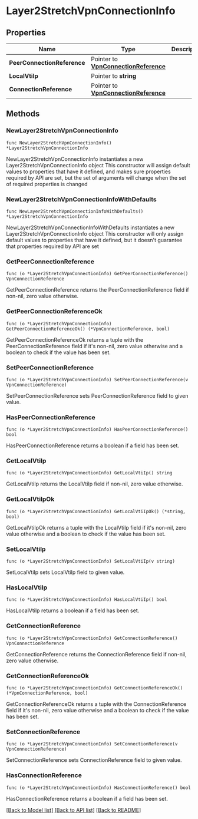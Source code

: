 # Layer2StretchVpnConnectionInfo

## Properties

Name | Type | Description | Notes
------------ | ------------- | ------------- | -------------
**PeerConnectionReference** | Pointer to [**VpnConnectionReference**](VpnConnectionReference.md) |  | [optional] 
**LocalVtiIp** | Pointer to **string** |  | [optional] 
**ConnectionReference** | Pointer to [**VpnConnectionReference**](VpnConnectionReference.md) |  | [optional] 

## Methods

### NewLayer2StretchVpnConnectionInfo

`func NewLayer2StretchVpnConnectionInfo() *Layer2StretchVpnConnectionInfo`

NewLayer2StretchVpnConnectionInfo instantiates a new Layer2StretchVpnConnectionInfo object
This constructor will assign default values to properties that have it defined,
and makes sure properties required by API are set, but the set of arguments
will change when the set of required properties is changed

### NewLayer2StretchVpnConnectionInfoWithDefaults

`func NewLayer2StretchVpnConnectionInfoWithDefaults() *Layer2StretchVpnConnectionInfo`

NewLayer2StretchVpnConnectionInfoWithDefaults instantiates a new Layer2StretchVpnConnectionInfo object
This constructor will only assign default values to properties that have it defined,
but it doesn't guarantee that properties required by API are set

### GetPeerConnectionReference

`func (o *Layer2StretchVpnConnectionInfo) GetPeerConnectionReference() VpnConnectionReference`

GetPeerConnectionReference returns the PeerConnectionReference field if non-nil, zero value otherwise.

### GetPeerConnectionReferenceOk

`func (o *Layer2StretchVpnConnectionInfo) GetPeerConnectionReferenceOk() (*VpnConnectionReference, bool)`

GetPeerConnectionReferenceOk returns a tuple with the PeerConnectionReference field if it's non-nil, zero value otherwise
and a boolean to check if the value has been set.

### SetPeerConnectionReference

`func (o *Layer2StretchVpnConnectionInfo) SetPeerConnectionReference(v VpnConnectionReference)`

SetPeerConnectionReference sets PeerConnectionReference field to given value.

### HasPeerConnectionReference

`func (o *Layer2StretchVpnConnectionInfo) HasPeerConnectionReference() bool`

HasPeerConnectionReference returns a boolean if a field has been set.

### GetLocalVtiIp

`func (o *Layer2StretchVpnConnectionInfo) GetLocalVtiIp() string`

GetLocalVtiIp returns the LocalVtiIp field if non-nil, zero value otherwise.

### GetLocalVtiIpOk

`func (o *Layer2StretchVpnConnectionInfo) GetLocalVtiIpOk() (*string, bool)`

GetLocalVtiIpOk returns a tuple with the LocalVtiIp field if it's non-nil, zero value otherwise
and a boolean to check if the value has been set.

### SetLocalVtiIp

`func (o *Layer2StretchVpnConnectionInfo) SetLocalVtiIp(v string)`

SetLocalVtiIp sets LocalVtiIp field to given value.

### HasLocalVtiIp

`func (o *Layer2StretchVpnConnectionInfo) HasLocalVtiIp() bool`

HasLocalVtiIp returns a boolean if a field has been set.

### GetConnectionReference

`func (o *Layer2StretchVpnConnectionInfo) GetConnectionReference() VpnConnectionReference`

GetConnectionReference returns the ConnectionReference field if non-nil, zero value otherwise.

### GetConnectionReferenceOk

`func (o *Layer2StretchVpnConnectionInfo) GetConnectionReferenceOk() (*VpnConnectionReference, bool)`

GetConnectionReferenceOk returns a tuple with the ConnectionReference field if it's non-nil, zero value otherwise
and a boolean to check if the value has been set.

### SetConnectionReference

`func (o *Layer2StretchVpnConnectionInfo) SetConnectionReference(v VpnConnectionReference)`

SetConnectionReference sets ConnectionReference field to given value.

### HasConnectionReference

`func (o *Layer2StretchVpnConnectionInfo) HasConnectionReference() bool`

HasConnectionReference returns a boolean if a field has been set.


[[Back to Model list]](../README.md#documentation-for-models) [[Back to API list]](../README.md#documentation-for-api-endpoints) [[Back to README]](../README.md)


